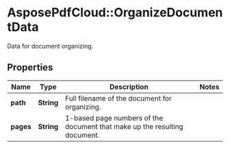 ﻿# AsposePdfCloud::OrganizeDocumentData
Data for document organizing.

## Properties
Name | Type | Description | Notes
------------ | ------------- | ------------- | -------------
**path** | **String** | Full filename of the document for organizing. | 
**pages** | **String** | 1-based page numbers of the document that make up the resulting document. | 


